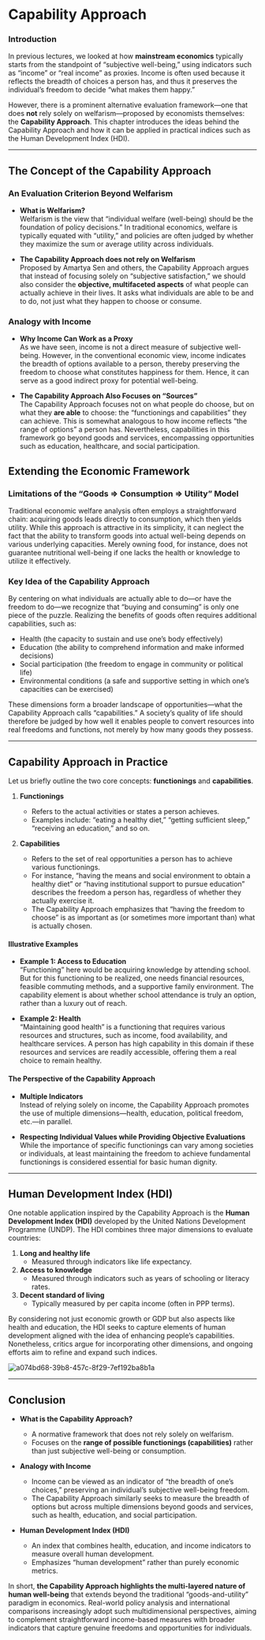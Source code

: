 # Capability Approach

### Introduction
In previous lectures, we looked at how **mainstream economics** typically starts from the standpoint of “subjective well-being,” using indicators such as “income” or “real income” as proxies. Income is often used because it reflects the breadth of choices a person has, and thus it preserves the individual’s freedom to decide “what makes them happy.”

However, there is a prominent alternative evaluation framework—one that does **not** rely solely on welfarism—proposed by economists themselves: the **Capability Approach**. This chapter introduces the ideas behind the Capability Approach and how it can be applied in practical indices such as the Human Development Index (HDI).

---

## The Concept of the Capability Approach

### An Evaluation Criterion Beyond Welfarism
- **What is Welfarism?**  
  Welfarism is the view that “individual welfare (well-being) should be the foundation of policy decisions.” In traditional economics, welfare is typically equated with “utility,” and policies are often judged by whether they maximize the sum or average utility across individuals.

- **The Capability Approach does not rely on Welfarism**  
  Proposed by Amartya Sen and others, the Capability Approach argues that instead of focusing solely on “subjective satisfaction,” we should also consider the **objective, multifaceted aspects** of what people can actually achieve in their lives. It asks what individuals are able to be and to do, not just what they happen to choose or consume.

### Analogy with Income
- **Why Income Can Work as a Proxy**  
  As we have seen, income is not a direct measure of subjective well-being. However, in the conventional economic view, income indicates the breadth of options available to a person, thereby preserving the freedom to choose what constitutes happiness for them. Hence, it can serve as a good indirect proxy for potential well-being.

- **The Capability Approach Also Focuses on “Sources”**  
  The Capability Approach focuses not on what people do choose, but on what they **are able** to choose: the “functionings and capabilities” they can achieve. This is somewhat analogous to how income reflects “the range of options” a person has. Nevertheless, capabilities in this framework go beyond goods and services, encompassing opportunities such as education, healthcare, and social participation.

## Extending the Economic Framework
### Limitations of the “Goods ⇒ Consumption ⇒ Utility” Model
Traditional economic welfare analysis often employs a straightforward chain: acquiring goods leads directly to consumption, which then yields utility. While this approach is attractive in its simplicity, it can neglect the fact that the ability to transform goods into actual well-being depends on various underlying capacities. Merely owning food, for instance, does not guarantee nutritional well-being if one lacks the health or knowledge to utilize it effectively.

### Key Idea of the Capability Approach
By centering on what individuals are actually able to do—or have the freedom to do—we recognize that “buying and consuming” is only one piece of the puzzle. Realizing the benefits of goods often requires additional capabilities, such as:
  - Health (the capacity to sustain and use one’s body effectively)
  - Education (the ability to comprehend information and make informed decisions)
  - Social participation (the freedom to engage in community or political life)
  - Environmental conditions (a safe and supportive setting in which one’s capacities can be exercised)

These dimensions form a broader landscape of opportunities—what the Capability Approach calls “capabilities.” A society’s quality of life should therefore be judged by how well it enables people to convert resources into real freedoms and functions, not merely by how many goods they possess.

---

## Capability Approach in Practice

Let us briefly outline the two core concepts: **functionings** and **capabilities**.

1. **Functionings**  
   - Refers to the actual activities or states a person achieves.  
   - Examples include: “eating a healthy diet,” “getting sufficient sleep,” “receiving an education,” and so on.

2. **Capabilities**  
   - Refers to the set of real opportunities a person has to achieve various functionings.  
   - For instance, “having the means and social environment to obtain a healthy diet” or “having institutional support to pursue education” describes the freedom a person has, regardless of whether they actually exercise it.  
   - The Capability Approach emphasizes that “having the freedom to choose” is as important as (or sometimes more important than) what is actually chosen.

#### Illustrative Examples
- **Example 1: Access to Education**  
  “Functioning” here would be acquiring knowledge by attending school. But for this functioning to be realized, one needs financial resources, feasible commuting methods, and a supportive family environment. The capability element is about whether school attendance is truly an option, rather than a luxury out of reach.

- **Example 2: Health**  
  “Maintaining good health” is a functioning that requires various resources and structures, such as income, food availability, and healthcare services. A person has high capability in this domain if these resources and services are readily accessible, offering them a real choice to remain healthy.

#### The Perspective of the Capability Approach
- **Multiple Indicators**  
  Instead of relying solely on income, the Capability Approach promotes the use of multiple dimensions—health, education, political freedom, etc.—in parallel.

- **Respecting Individual Values while Providing Objective Evaluations**  
  While the importance of specific functionings can vary among societies or individuals, at least maintaining the freedom to achieve fundamental functionings is considered essential for basic human dignity.

---

## Human Development Index (HDI)
One notable application inspired by the Capability Approach is the **Human Development Index (HDI)** developed by the United Nations Development Programme (UNDP). The HDI combines three major dimensions to evaluate countries:

1. **Long and healthy life**  
   - Measured through indicators like life expectancy.  
2. **Access to knowledge**  
   - Measured through indicators such as years of schooling or literacy rates.  
3. **Decent standard of living**  
   - Typically measured by per capita income (often in PPP terms).

By considering not just economic growth or GDP but also aspects like health and education, the HDI seeks to capture elements of human development aligned with the idea of enhancing people’s capabilities. Nonetheless, critics argue for incorporating other dimensions, and ongoing efforts aim to refine and expand such indices.

![a074bd68-39b8-457c-8f29-7ef192ba8b1a](https://hackmd.io/_uploads/ry4QBJD2kg.gif)


---

## Conclusion
- **What is the Capability Approach?**  
  - A normative framework that does not rely solely on welfarism.  
  - Focuses on the **range of possible functionings (capabilities)** rather than just subjective well-being or consumption.

- **Analogy with Income**  
  - Income can be viewed as an indicator of “the breadth of one’s choices,” preserving an individual’s subjective well-being freedom.  
  - The Capability Approach similarly seeks to measure the breadth of options but across multiple dimensions beyond goods and services, such as health, education, and social participation.

- **Human Development Index (HDI)**  
  - An index that combines health, education, and income indicators to measure overall human development.  
  - Emphasizes “human development” rather than purely economic metrics.

In short, **the Capability Approach highlights the multi-layered nature of human well-being** that extends beyond the traditional “goods-and-utility” paradigm in economics. Real-world policy analysis and international comparisons increasingly adopt such multidimensional perspectives, aiming to complement straightforward income-based measures with broader indicators that capture genuine freedoms and opportunities for individuals.